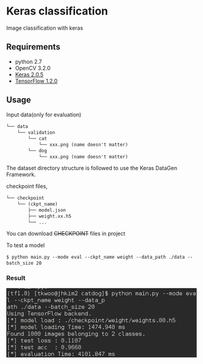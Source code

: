 # Keras classification

Image classification with keras

## Requirements

- python 2.7
- OpenCV 3.2.0
- [Keras 2.0.5](https://github.com/fchollet/keras)
- [TensorFlow 1.2.0](https://github.com/tensorflow/tensorflow)

## Usage  

Input data(only for evaluation)

    └── data
        └── validation
            └── cat
                └── xxx.png (name doesn't matter)
            └── dog    
                └── xxx.png (name doesn't matter)

The dataset directory structure is followed to use the Keras DataGen Framework.

checkpoint files,
    
    └── checkpoint
        └── (ckpt_name)
            ├── model.json 
            ├── weight.xx.h5
            └── ...

You can download ~~CHECKPOINT~~ files in project

To test a model

    $ python main.py --mode eval --ckpt_name weight --data_path ./data --batch_size 20

### Result

![result](./result/result.png)

